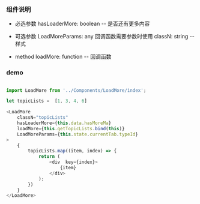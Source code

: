 ### 组件说明

* 必选参数
    hasLoaderMore: boolean -- 是否还有更多内容 

* 可选参数
    LoadMoreParams: any  回调函数需要参数时使用
    classN: string   -- 样式

* method
    loadMore: function  -- 回调函数

### demo

```js

import LoadMore from '../Components/LoadMore/index';

let topicLists =  [1, 3, 4, 6] 

<LoadMore 
    classN="topicLists"
    hasLoaderMore={this.data.hasMoreMa} 
    loadMore={this.getTopicLists.bind(this)} 
    LoadMoreParams={this.state.currentTab.typeId}
>
    {
        topicLists.map((item, index) => {
            return (
                <div  key={index}>
                    {item}
                </div>
            );
        })
    }
</LoadMore>

```  